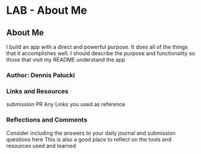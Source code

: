 # LAB - About Me

## About Me

I build an app with a direct and powerful purpose. It does all of the things that it accomplishes well. I should describe the purpose and functionality so those that visit my README understand the app

### Author: Dennis Palucki

### Links and Resources

submission PR
Any Links you used as reference

### Reflections and Comments

Consider including the answers to your daily journal and submission questions here
This is also a good place to reflect on the tools and resources used and learned